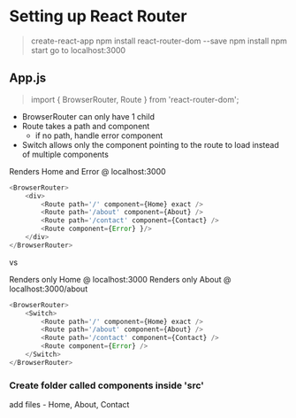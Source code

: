 # Setting up React Router

>create-react-app
>npm install react-router-dom --save
>npm install
>npm start
>go to localhost:3000

## App.js
>import { BrowserRouter, Route } from 'react-router-dom';
- BrowserRouter can only have 1 child
- Route takes a path and component
    - if no path, handle error component
- Switch allows only the component pointing to the route to load instead of multiple components

Renders Home and Error @ localhost:3000
```javascript
<BrowserRouter>
    <div>
        <Route path='/' component={Home} exact />
        <Route path='/about' component={About} />
        <Route path='/contact' component={Contact} />
        <Route component={Error} }/>
    </div>
</BrowserRouter>
```
vs

Renders only Home @ localhost:3000
Renders only About @ localhost:3000/about
```javascript
<BrowserRouter>
    <Switch>
        <Route path='/' component={Home} exact />
        <Route path='/about' component={About} />
        <Route path='/contact' component={Contact} />
        <Route component={Error} />
    </Switch>
</BrowserRouter>
```

### Create folder called components inside 'src'
add files - Home, About, Contact



